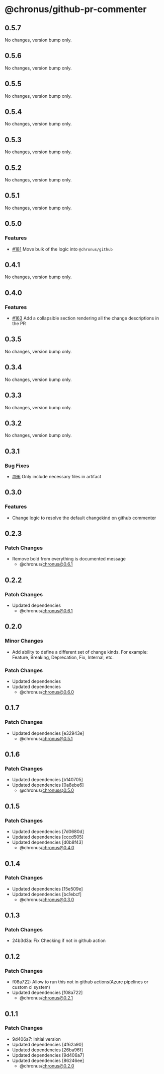 # @chronus/github-pr-commenter

## 0.5.7

No changes, version bump only.

## 0.5.6

No changes, version bump only.

## 0.5.5

No changes, version bump only.

## 0.5.4

No changes, version bump only.

## 0.5.3

No changes, version bump only.

## 0.5.2

No changes, version bump only.

## 0.5.1

No changes, version bump only.

## 0.5.0

### Features

- [#181](https://github.com/timotheeguerin/chronus/pull/181) Move bulk of the logic into `@chronus/github`


## 0.4.1

No changes, version bump only.

## 0.4.0

### Features

- [#163](https://github.com/timotheeguerin/chronus/pull/163) Add a collapsible section rendering all the change descriptions in the PR


## 0.3.5

No changes, version bump only.

## 0.3.4

No changes, version bump only.

## 0.3.3

No changes, version bump only.

## 0.3.2

No changes, version bump only.

## 0.3.1

### Bug Fixes

- [#96](https://github.com/timotheeguerin/chronus/pull/96) Only include necessary files in artifact


## 0.3.0

### Features
 
- Change logic to resolve the default changekind on github commenter

## 0.2.3

### Patch Changes

- Remove bold from everything is documented message
  - @chronus/chronus@0.6.1

## 0.2.2

### Patch Changes

- Updated dependencies
  - @chronus/chronus@0.6.1

## 0.2.0

### Minor Changes

- Add ability to define a different set of change kinds. For example: Feature, Breaking, Deprecation, Fix, Internal, etc.

### Patch Changes

- Updated dependencies
- Updated dependencies
  - @chronus/chronus@0.6.0

## 0.1.7

### Patch Changes

- Updated dependencies [e32943e]
  - @chronus/chronus@0.5.1

## 0.1.6

### Patch Changes

- Updated dependencies [b140705]
- Updated dependencies [0a8ebe6]
  - @chronus/chronus@0.5.0

## 0.1.5

### Patch Changes

- Updated dependencies [7d0680d]
- Updated dependencies [cccd505]
- Updated dependencies [d0b8f43]
  - @chronus/chronus@0.4.0

## 0.1.4

### Patch Changes

- Updated dependencies [15e509e]
- Updated dependencies [bc1ebcf]
  - @chronus/chronus@0.3.0

## 0.1.3

### Patch Changes

- 24b3d3a: Fix Checking if not in github action

## 0.1.2

### Patch Changes

- f08a722: Allow to run this not in github actions(Azure pipelines or custom ci system)
- Updated dependencies [f08a722]
  - @chronus/chronus@0.2.1

## 0.1.1

### Patch Changes

- 9d406a7: Initial version
- Updated dependencies [4f62a90]
- Updated dependencies [26ba96f]
- Updated dependencies [9d406a7]
- Updated dependencies [86246ee]
  - @chronus/chronus@0.2.0
